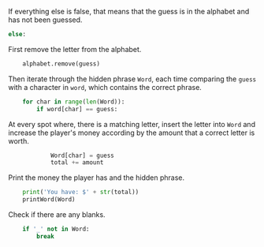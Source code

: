 <!--title={Else}-->

<!--concepts={If Statements, For Loops, Print Statements}-->

<!--badges={Python:90, Software Engineering:10}-->

If everything else is false, that means that the guess is in the alphabet and has not been guessed.

```python
else:
```

First remove the letter from the alphabet.

```python
	alphabet.remove(guess)
```

Then iterate through the hidden phrase `Word`, each time comparing the `guess` with a character in `word`, which contains the correct phrase.

```python
	for char in range(len(Word)):
		if word[char] == guess:
```

At every spot where, there is a matching letter, insert the letter into `Word` and increase the player's money according by the amount that a correct letter is worth.

```python
			Word[char] = guess
			total += amount
```

Print the money the player has and the hidden phrase.

```python
	print('You have: $' + str(total))
    printWord(Word)
```

Check if there are any blanks.

```python
	if '_' not in Word:
		break
```